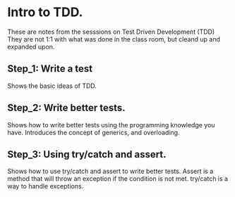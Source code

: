 # Intro to TDD.

These are notes from the sesssions on Test Driven Development (TDD)
They are not 1:1 with what was done in the class room, but cleand up and expanded upon. 

## Step_1: Write a test
Shows the basic ideas of TDD.

## Step_2: Write better tests.
Shows how to write better tests using the programming knowledge you have.
Introduces the concept of generics, and overloading.

## Step_3: Using try/catch and assert.
Shows how to use try/catch and assert to write better tests.
Assert is a method that will throw an exception if the condition is not met.
try/catch is a way to handle exceptions.
